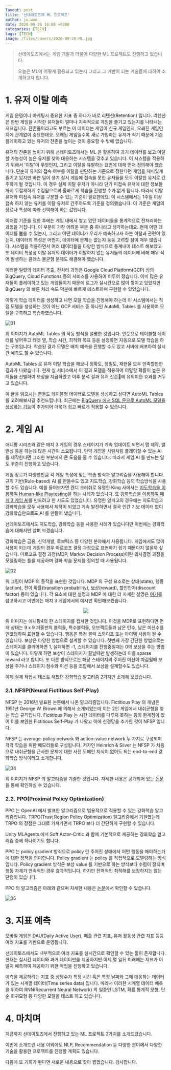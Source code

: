 ```yaml
---
layout: post
title: '선데이토즈의 ML 프로젝트'
author: ju.woo
date: 2020-09-28 16:00 +0900
categories: [TECH]
tags: [TECH]
image: /files/covers/2020-09-28-ML.jpg
---
```


>선데이토즈에서는 게임 개발과 더불어 다양한 ML 프로젝트도 진행하고 있습니다.
>
>오늘은 ML이 어떻게 활용되고 있는지 그리고 그 기반이 되는 기술들에 대하여 소개하고자 합니다.

# 1. 유저 이탈 예측

게임 운영이나 마케팅시 중요한 지표 중 하나가 바로 리텐션(Retention) 입니다. 리텐션은 한번 게임을 시작한 유저들이 얼마나 지속적으로 게임을 즐기고 있는지를 나타내는 지표입니다. 잔존율이라고도 부르는 이 데이터는 게임이 신규 게임인지, 오래된 게임인지에 관계없이 중요한데요. 오래된 게임일수록 새로 가입하는 유저가 적기 때문에 기존 플레이하고 있는 유저의 잔존을 높이는 것이 중요할 수 밖에 없습니다.

유저의 잔존을 높이기 위해 선데이토즈에서는 ML 을 활용하여 과거 데이터를 보고 이탈할 가능성이 높은 유저를 찾아 대응하는 시스템을 갖추고 있습니다. 이 시스템을 적용하기 위해서 '이탈'이 무엇인지, 그리고 이탈을 유발하는 요인에 대해 먼저 정의해야 했습니다. 단순히 유저의 접속 여부를 이탈을 판단하는 기준으로 정한다면 게임을 재미있게 즐기고 있지만 바쁜 일이 생겨 잠시 게임에 접속을 못한 유저들을 모두 이탈한 유저로 간주하게 될 것입니다. 이 경우 실제 이탈 유저가 아니라 단기 미접속 유저에 대한 정보들까지 무절제하게 수집됨으로써 올바르게 학습을 진행할 수가 없게 됩니다. 따라서 이탈 유저와 미접속 유저를 구분할 수 있는 기준이 필요한데요. 이 시스템에서는 1주일 이상 접속 하지 않는 유저를 이탈 유저로 간주하도록 기준을 정의했습니다. 이 기준은 게임의 장르나 특성에 따라 선택해야 하는 값입니다. 

이처럼 기준을 정한 후에는 게임 내에서 쌓고 있던 데이터들을 통계적으로 전처리하는 과정을 거칩니다. 이 부분이 가장 어려운 부분 중 하나라고 생각하는데요. 현재 어떤 데이터를 뽑을 수 있는지, 그리고 어떤 데이터가 우리가 예측하고자 하는 이탈과 관련이 있는지, 데이터의 특성은 어떤지, 데이터에 문제는 없는지 등등 고려할 점이 매우 많습니다. 시스템을 적용하면서 여러 데이터들을 다양한 방식으로 통계내어 테스트 해보았고 또 데이터 특성상 이탈 유저의 데이터가 이탈하지 않는 유저들의 데이터에 비해 매우 적어 발생하는 클래스 불균형 문제도 해결해야 했습니다.

이러한 일련의 데이터 추출, 전처리 과정은 Google Cloud Platform(GCP) 상의 BigQuery, Cloud Functions 등의 서비스를 사용하여 이루어 졌습니다. 이미 많은 유저들이 플레이하고 있는 게임들이기 때문에 로그가 실시간으로 많이 쌓이고 있었지만 BigQuery 의 빠른 처리 속도 덕분에 빠르게 테스트하며 구현할 수 있었습니다.

이렇게 학습 데이터를 생성하고 나면 모델 학습을 진행해야 하는데 이 시스템에서는 직접 모델을 생성하는 것이 아닌 GCP 서비스 중 하나인 AutoML Tables 를 사용하여 모델을 구축하고 학습하였습니다.

![01](/files/images/2020-09-28-ML/01.png)

위 이미지가 AutoML Tables 의 작동 방식을 설명한 것입니다. 인풋으로 테이블형 데이터를 넣어주고 타겟 열, 학습 시간, 최적화 목표 등을 설정하면 자동으로 모델 학습을 하는 구조입니다. 학습된 결과 모델은 배치 예측을 진행할 수도 있고 서버에 배포하여 실시간 예측도 할 수 있습니다.

AutoML Tables 로 유저 이탈 학습을 해보니 정확도, 정밀도, 재현율 모두 만족할만한 결과가 나왔습니다. 현재 실 서비스에서 이 결과 모델을 적용하여 이탈할 확률이 높은 유저들을 선별하여 보상을 지급하였고 이후 분석 결과 유저 잔존에 유의미한 효과를 거두고 있습니다.

이 글을 읽으시는 분들도 테이블형 데이터로 모델을 생성하고 싶다면 AutoML Tables 를 고려해보시길 추천드립니다. 최근에는 [BigQuery 에서 SQL 문으로 AutoML 모델을 생성하는 기능](https://cloud.google.com/bigquery-ml/docs/reference/standard-sql/bigqueryml-syntax-create-automl?hl=ko)이 추가되어 더욱더 쉽고 빠르게 적용할 수 있습니다.

# 2. 게임 AI

애니팡 시리즈와 같은 매치 3 게임의 경우 스테이지가 계속 업데이트 되면서 맵 제작, 밸런싱 등을 하는데 많은 시간이 소요됩니다. 만약 게임을 사람처럼 플레이할 수 있는 AI 를 제작한다면 그러한 부분에서 큰 도움을 줄 수 있습니다. 따라서 게임 AI 를 만드는 일도 꾸준히 진행하고 있습니다.

게임 장르가 다양한만큼 각 게임 특성에 맞는 학습 방식과 알고리즘을 사용해야 합니다. 규칙 기반(Rule-based) AI 를 만들수도 있고 지도학습, 강화학습 등의 학습방식을 사용할 수도 있습니다. 예를 들어보자면 캔디 크러쉬로 유명한 King 사에서는 [지도학습을 이용하여 Human-like Playtesting](https://medium.com/techking/human-like-playtesting-with-deep-learning-92adafffe921)을 하는 사례가 있습니다. 또 [강화학습을 이용하여 매치 3 게임 AI](https://ieeexplore.ieee.org/document/9034187)를 만드려고 한 시도도 있었습니다. 유명한 알파고의 경우에는 지도학습과 강화학습을 모두 사용해서 제작이 되었고 계속 발전하면서 결국 인간 기보 데이터 없이 강화학습만으로도 AI 를 만들어 냈습니다.

선데이토즈에서도 지도학습, 강화학습 등을 사용한 사례가 있습니다만 이번에는 강화학습에 대해서만 살펴 보겠습니다.

강화학습은 금용, 신약개발, 로보틱스 등 다양한 분야에서 사용됩니다. 게임에서도 많이 사용이 되는데 게임의 경우 마르코프 결정 과정으로 표현하기 쉽기 때문이지 않을까 싶습니다. 마르코프 결정 과정(MDP, Markov Decision Process)이란 의사결정 과정을 모델링하는 틀을 제공하며 강화 학습 문제를 정의할 때 사용됩니다.

![02](/files/images/2020-09-28-ML/02.png)

위 그림이 MDP 의 동작을 표현한 것입니다. MDP 의 구성 요소로는 상태(state), 행동(action), 전이 확률(transition probability), 보상(reward), 할인인자(discount factor) 등이 있습니다. 각 요소에 대한 설명과 MDP 에 대한 더 자세한 설명은 [여기](https://ko.wikipedia.org/wiki/%EB%A7%88%EB%A5%B4%EC%BD%94%ED%94%84_%EA%B2%B0%EC%A0%95_%EA%B3%BC%EC%A0%95)를 참고하시고 이번에는 매치 3 게임에서의 예시만 확인해보겠습니다.

<p align="center"><img src="/files/images/2020-09-28-ML/03.png"></p>

위 이미지는 애니팡4의 한 스테이지를 캡쳐한 것입니다. 이것을 MDP로 표현하다면 먼저 상태는 9 x 9 퍼즐판의 블럭들, 특수블럭들, 오브젝트들과 남은 턴수, 남은 미션수를 인코딩하여 표현할 수 있습니다. 행동은 특정 블럭 스와이프 또는 아이템 사용이 될 수 있습니다. 보상은 다양한 방법으로 설계할 수 있습니다. 첫번째 가장 간단한 방법으로는 스테이지를 클리어하면 1, 실패하면 -1, 스테이지를 진행중일때는 0의 보상을 주는 방법이 있습니다. 이렇게 하면 보상이 스테이지가 끝날때만 발생하는데 이를 sparse reward 라고 합니다. 또 다른 방식으로는 해당 스테이지의 주어진 미션이 차감될때 보상을 주거나 스테이지 점수와 미션 등을 조합해서 보상을 설계할수도 있습니다.

이제 실제 작업시 테스트 해봤던 강화학습 알고리즘 2가지만 소개해 보겠습니다.

### 2.1. NFSP(Neural Fictitious Self-Play)

NFSP 는 2016년 발표된 논문에서 나온 알고리즘입니다. Fictitious Play 의 개념은 1951년 George W. Brown 에 의해서 소개되었는데 이는 2인 게임에서 내쉬균형을 찾는 학습 규칙입니다. Fictitious Play 는 시간 데이터를 다루지 못하는 등의 한계점이 있어 이를 보완한 Fictitious Self-Play 가 나왔고 이에 신경망을 추가한 것이 NFSP 입니다.

NFSP 는 average-policy network 와 action-value network 두 가지로 구성되며 각각 학습을 위한 메모리들로 구성됩니다. 저자인 Heinrich & Silver 는 NFSP 가 처음으로 내쉬균형을 근사한 문제에 대한 사전 도메인 지식이 없어도 되는 end-to-end 강화학습 방식이라고 소개합니다.

![04](/files/images/2020-09-28-ML/04.png)

위 이미지가 NFSP 의 알고리즘을 기술한 것입니다. 자세한 내용은 공개되어 있는 [논문](https://arxiv.org/abs/1603.01121)을 통해 확인하실 수 있습니다.

### 2.2. PPO(Proximal Policy Optimization)

PPO 는 OpenAI 에서 발표한 알고리즘으로 범용적으로 적용할 수 있는 강화학습 알고리즘입니다. TRPO(Trust Region Policy Optimization) 알고리즘에서 기원했는데 TRPO 의 장점은 그대로 가져가면서 TRPO 보다 더 간단하게 구현할 수 있습니다.

Unity MLAgents 에서 Soft Actor-Critic 과 함께 기본적으로 제공하는 강화학습 알고리즘 중에 하나이기도 합니다.

PPO 는 policy gradient 방식으로 policy 란 주어진 상태에서 어떤 행동을 해야하는가에 대한 정책을 의미합니다. Policy gradient 는 policy 를 직접적으로 모델링하는 방식입니다. Policy gradient 방식은 보상 value 를 기반으로 하는 방식보다 수렴이 잘되며 행동 자체가 연속적인 경우 효과적입니다. 하지만 전역적인 최적해를 보장하지는 않는 단점이 있습니다.

PPO 의 알고리즘은 아래와 같으며 자세한 내용은 [논문](https://arxiv.org/abs/1707.06347)에서 확인할 수 있습니다.

![05](/files/images/2020-09-28-ML/05.png)

# 3. 지표 예측

모바일 게임은 DAU(Daily Active User), 매출 관련 지표, 유저 활동성 관련 지표 등등 여러 지표를 기반으로 운영됩니다.

선데이토즈에서도 내부적으로 여러 지표를 실시간으로 확인할 수 있는 툴이 존재합니다. 현재는 실시간 데이터와 과거 데이터만을 제공하지만 이제 몇 일뒤 미래에는 지표가 어떨지 예측하여 제공하기 위한 작업을 진행하고 있습니다.

예측을 제공하려는 지표 중 상당수가 특정 시간 혹은 특정 날짜와 그에 대응하는 데이터가 있는 시계열 데이터(Time series data) 입니다. 따라서 이러한 시계열 데이터 예측을 위하여 RNN(Recurrent Neural Network) 의 일종인 LSTM, 확률 통계적 모형, 단순 회귀모형 등 다양한 모델을 테스트 하고 있습니다.

# 4. 마치며

지금까지 선데이토즈에서 진행하고 있는 ML 프로젝트 3가지를 소개드렸습니다.

이번에 소개드린 내용 이외에도 NLP, Recommendation 등 다양한 분야에서 다양한 기술을 활용한 프로젝트를 진행할 계획도 있습니다.

다음에 또 기회가 된다면 새로운 내용으로 찾아 뵙겠습니다. 감사합니다.
